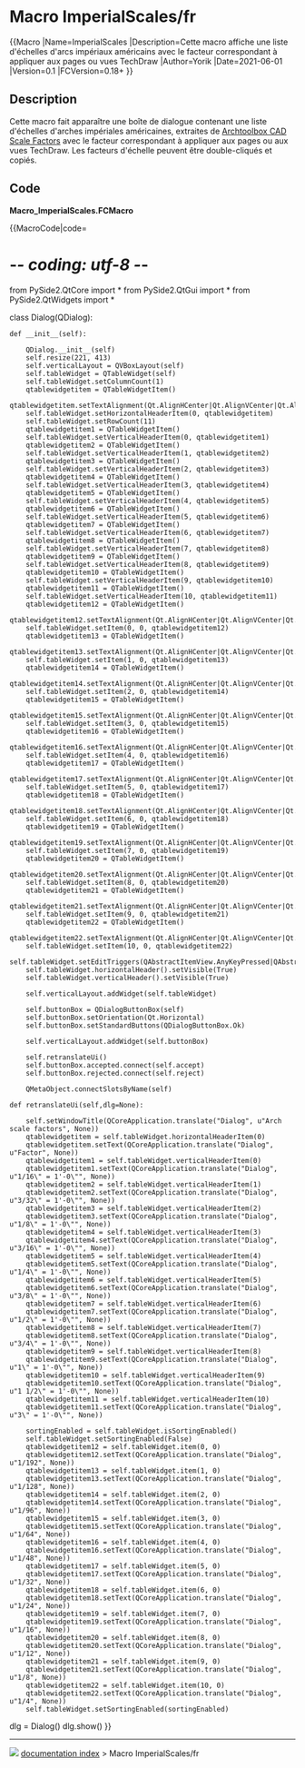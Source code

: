 # Macro ImperialScales/fr
{{Macro
|Name=ImperialScales
|Description=Cette macro affiche une liste d'échelles d'arcs impériaux américains avec le facteur correspondant à appliquer aux pages ou vues TechDraw
|Author=Yorik
|Date=2021-06-01
|Version=0.1
|FCVersion=0.18+
}}

## Description

Cette macro fait apparaître une boîte de dialogue contenant une liste d\'échelles d\'arches impériales américaines, extraites de [Archtoolbox CAD Scale Factors](https://www.archtoolbox.com/representation/cad/scalefactor.html) avec le facteur correspondant à appliquer aux pages ou aux vues TechDraw. Les facteurs d\'échelle peuvent être double-cliqués et copiés.

## Code

**Macro_ImperialScales.FCMacro**


{{MacroCode|code=
<nowiki>
# -*- coding: utf-8 -*-

from PySide2.QtCore import *
from PySide2.QtGui import *
from PySide2.QtWidgets import *

class Dialog(QDialog):

    def __init__(self):

        QDialog.__init__(self)
        self.resize(221, 413)
        self.verticalLayout = QVBoxLayout(self)
        self.tableWidget = QTableWidget(self)
        self.tableWidget.setColumnCount(1)
        qtablewidgetitem = QTableWidgetItem()
        qtablewidgetitem.setTextAlignment(Qt.AlignHCenter|Qt.AlignVCenter|Qt.AlignCenter)
        self.tableWidget.setHorizontalHeaderItem(0, qtablewidgetitem)
        self.tableWidget.setRowCount(11)
        qtablewidgetitem1 = QTableWidgetItem()
        self.tableWidget.setVerticalHeaderItem(0, qtablewidgetitem1)
        qtablewidgetitem2 = QTableWidgetItem()
        self.tableWidget.setVerticalHeaderItem(1, qtablewidgetitem2)
        qtablewidgetitem3 = QTableWidgetItem()
        self.tableWidget.setVerticalHeaderItem(2, qtablewidgetitem3)
        qtablewidgetitem4 = QTableWidgetItem()
        self.tableWidget.setVerticalHeaderItem(3, qtablewidgetitem4)
        qtablewidgetitem5 = QTableWidgetItem()
        self.tableWidget.setVerticalHeaderItem(4, qtablewidgetitem5)
        qtablewidgetitem6 = QTableWidgetItem()
        self.tableWidget.setVerticalHeaderItem(5, qtablewidgetitem6)
        qtablewidgetitem7 = QTableWidgetItem()
        self.tableWidget.setVerticalHeaderItem(6, qtablewidgetitem7)
        qtablewidgetitem8 = QTableWidgetItem()
        self.tableWidget.setVerticalHeaderItem(7, qtablewidgetitem8)
        qtablewidgetitem9 = QTableWidgetItem()
        self.tableWidget.setVerticalHeaderItem(8, qtablewidgetitem9)
        qtablewidgetitem10 = QTableWidgetItem()
        self.tableWidget.setVerticalHeaderItem(9, qtablewidgetitem10)
        qtablewidgetitem11 = QTableWidgetItem()
        self.tableWidget.setVerticalHeaderItem(10, qtablewidgetitem11)
        qtablewidgetitem12 = QTableWidgetItem()
        qtablewidgetitem12.setTextAlignment(Qt.AlignHCenter|Qt.AlignVCenter|Qt.AlignCenter)
        self.tableWidget.setItem(0, 0, qtablewidgetitem12)
        qtablewidgetitem13 = QTableWidgetItem()
        qtablewidgetitem13.setTextAlignment(Qt.AlignHCenter|Qt.AlignVCenter|Qt.AlignCenter)
        self.tableWidget.setItem(1, 0, qtablewidgetitem13)
        qtablewidgetitem14 = QTableWidgetItem()
        qtablewidgetitem14.setTextAlignment(Qt.AlignHCenter|Qt.AlignVCenter|Qt.AlignCenter)
        self.tableWidget.setItem(2, 0, qtablewidgetitem14)
        qtablewidgetitem15 = QTableWidgetItem()
        qtablewidgetitem15.setTextAlignment(Qt.AlignHCenter|Qt.AlignVCenter|Qt.AlignCenter)
        self.tableWidget.setItem(3, 0, qtablewidgetitem15)
        qtablewidgetitem16 = QTableWidgetItem()
        qtablewidgetitem16.setTextAlignment(Qt.AlignHCenter|Qt.AlignVCenter|Qt.AlignCenter)
        self.tableWidget.setItem(4, 0, qtablewidgetitem16)
        qtablewidgetitem17 = QTableWidgetItem()
        qtablewidgetitem17.setTextAlignment(Qt.AlignHCenter|Qt.AlignVCenter|Qt.AlignCenter)
        self.tableWidget.setItem(5, 0, qtablewidgetitem17)
        qtablewidgetitem18 = QTableWidgetItem()
        qtablewidgetitem18.setTextAlignment(Qt.AlignHCenter|Qt.AlignVCenter|Qt.AlignCenter)
        self.tableWidget.setItem(6, 0, qtablewidgetitem18)
        qtablewidgetitem19 = QTableWidgetItem()
        qtablewidgetitem19.setTextAlignment(Qt.AlignHCenter|Qt.AlignVCenter|Qt.AlignCenter)
        self.tableWidget.setItem(7, 0, qtablewidgetitem19)
        qtablewidgetitem20 = QTableWidgetItem()
        qtablewidgetitem20.setTextAlignment(Qt.AlignHCenter|Qt.AlignVCenter|Qt.AlignCenter)
        self.tableWidget.setItem(8, 0, qtablewidgetitem20)
        qtablewidgetitem21 = QTableWidgetItem()
        qtablewidgetitem21.setTextAlignment(Qt.AlignHCenter|Qt.AlignVCenter|Qt.AlignCenter)
        self.tableWidget.setItem(9, 0, qtablewidgetitem21)
        qtablewidgetitem22 = QTableWidgetItem()
        qtablewidgetitem22.setTextAlignment(Qt.AlignHCenter|Qt.AlignVCenter|Qt.AlignCenter)
        self.tableWidget.setItem(10, 0, qtablewidgetitem22)
        self.tableWidget.setEditTriggers(QAbstractItemView.AnyKeyPressed|QAbstractItemView.DoubleClicked|QAbstractItemView.EditKeyPressed)
        self.tableWidget.horizontalHeader().setVisible(True)
        self.tableWidget.verticalHeader().setVisible(True)

        self.verticalLayout.addWidget(self.tableWidget)

        self.buttonBox = QDialogButtonBox(self)
        self.buttonBox.setOrientation(Qt.Horizontal)
        self.buttonBox.setStandardButtons(QDialogButtonBox.Ok)

        self.verticalLayout.addWidget(self.buttonBox)

        self.retranslateUi()
        self.buttonBox.accepted.connect(self.accept)
        self.buttonBox.rejected.connect(self.reject)

        QMetaObject.connectSlotsByName(self)

    def retranslateUi(self,dlg=None):

        self.setWindowTitle(QCoreApplication.translate("Dialog", u"Arch scale factors", None))
        qtablewidgetitem = self.tableWidget.horizontalHeaderItem(0)
        qtablewidgetitem.setText(QCoreApplication.translate("Dialog", u"Factor", None))
        qtablewidgetitem1 = self.tableWidget.verticalHeaderItem(0)
        qtablewidgetitem1.setText(QCoreApplication.translate("Dialog", u"1/16\" = 1'-0\"", None))
        qtablewidgetitem2 = self.tableWidget.verticalHeaderItem(1)
        qtablewidgetitem2.setText(QCoreApplication.translate("Dialog", u"3/32\" = 1'-0\"", None))
        qtablewidgetitem3 = self.tableWidget.verticalHeaderItem(2)
        qtablewidgetitem3.setText(QCoreApplication.translate("Dialog", u"1/8\" = 1'-0\"", None))
        qtablewidgetitem4 = self.tableWidget.verticalHeaderItem(3)
        qtablewidgetitem4.setText(QCoreApplication.translate("Dialog", u"3/16\" = 1'-0\"", None))
        qtablewidgetitem5 = self.tableWidget.verticalHeaderItem(4)
        qtablewidgetitem5.setText(QCoreApplication.translate("Dialog", u"1/4\" = 1'-0\"", None))
        qtablewidgetitem6 = self.tableWidget.verticalHeaderItem(5)
        qtablewidgetitem6.setText(QCoreApplication.translate("Dialog", u"3/8\" = 1'-0\"", None))
        qtablewidgetitem7 = self.tableWidget.verticalHeaderItem(6)
        qtablewidgetitem7.setText(QCoreApplication.translate("Dialog", u"1/2\" = 1'-0\"", None))
        qtablewidgetitem8 = self.tableWidget.verticalHeaderItem(7)
        qtablewidgetitem8.setText(QCoreApplication.translate("Dialog", u"3/4\" = 1'-0\"", None))
        qtablewidgetitem9 = self.tableWidget.verticalHeaderItem(8)
        qtablewidgetitem9.setText(QCoreApplication.translate("Dialog", u"1\" = 1'-0\"", None))
        qtablewidgetitem10 = self.tableWidget.verticalHeaderItem(9)
        qtablewidgetitem10.setText(QCoreApplication.translate("Dialog", u"1 1/2\" = 1'-0\"", None))
        qtablewidgetitem11 = self.tableWidget.verticalHeaderItem(10)
        qtablewidgetitem11.setText(QCoreApplication.translate("Dialog", u"3\" = 1'-0\"", None))

        sortingEnabled = self.tableWidget.isSortingEnabled()
        self.tableWidget.setSortingEnabled(False)
        qtablewidgetitem12 = self.tableWidget.item(0, 0)
        qtablewidgetitem12.setText(QCoreApplication.translate("Dialog", u"1/192", None))
        qtablewidgetitem13 = self.tableWidget.item(1, 0)
        qtablewidgetitem13.setText(QCoreApplication.translate("Dialog", u"1/128", None))
        qtablewidgetitem14 = self.tableWidget.item(2, 0)
        qtablewidgetitem14.setText(QCoreApplication.translate("Dialog", u"1/96", None))
        qtablewidgetitem15 = self.tableWidget.item(3, 0)
        qtablewidgetitem15.setText(QCoreApplication.translate("Dialog", u"1/64", None))
        qtablewidgetitem16 = self.tableWidget.item(4, 0)
        qtablewidgetitem16.setText(QCoreApplication.translate("Dialog", u"1/48", None))
        qtablewidgetitem17 = self.tableWidget.item(5, 0)
        qtablewidgetitem17.setText(QCoreApplication.translate("Dialog", u"1/32", None))
        qtablewidgetitem18 = self.tableWidget.item(6, 0)
        qtablewidgetitem18.setText(QCoreApplication.translate("Dialog", u"1/24", None))
        qtablewidgetitem19 = self.tableWidget.item(7, 0)
        qtablewidgetitem19.setText(QCoreApplication.translate("Dialog", u"1/16", None))
        qtablewidgetitem20 = self.tableWidget.item(8, 0)
        qtablewidgetitem20.setText(QCoreApplication.translate("Dialog", u"1/12", None))
        qtablewidgetitem21 = self.tableWidget.item(9, 0)
        qtablewidgetitem21.setText(QCoreApplication.translate("Dialog", u"1/8", None))
        qtablewidgetitem22 = self.tableWidget.item(10, 0)
        qtablewidgetitem22.setText(QCoreApplication.translate("Dialog", u"1/4", None))
        self.tableWidget.setSortingEnabled(sortingEnabled)

dlg = Dialog()
dlg.show()
</nowiki>
}}



---
![](images/Button_right.svg) [documentation index](../README.md) > Macro ImperialScales/fr
